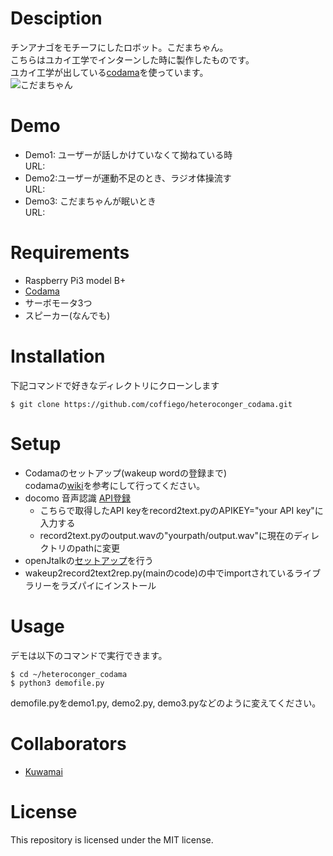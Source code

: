 # Desciption
チンアナゴをモチーフにしたロボット。こだまちゃん。  
こちらはユカイ工学でインターンした時に製作したものです。  
ユカイ工学が出している[codama](https://codama.ux-xu.com/)を使っています。  
![こだまちゃん]()  

# Demo
- Demo1: ユーザーが話しかけていなくて拗ねている時  
URL: 
- Demo2:ユーザーが運動不足のとき、ラジオ体操流す  
URL:
- Demo3: こだまちゃんが眠いとき  
URL: 

# Requirements
- Raspberry Pi3 model B+
- [Codama](https://codama.ux-xu.com/)
- サーボモータ3つ
- スピーカー(なんでも)

# Installation
下記コマンドで好きなディレクトリにクローンします  
```
$ git clone https://github.com/coffiego/heteroconger_codama.git  
```  

# Setup
- Codamaのセットアップ(wakeup wordの登録まで)  
codamaの[wiki](https://github.com/YUKAI/codama-doc-r0/wiki/Codama-Setup)を参考にして行ってください。
- docomo 音声認識 [API登録](https://dev.smt.docomo.ne.jp/?p=docs.api.page&api_name=speech_recognition&p_name=api_usage_scenario)  
	- こちらで取得したAPI keyをrecord2text.pyのAPIKEY="your API key"に入力する
	- record2text.pyのoutput.wavの"yourpath/output.wav"に現在のディレクトリのpathに変更
- openJtalkの[セットアップ](https://qiita.com/coffiego/items/4fc3b0be78fcded3eef0)を行う
- wakeup2record2text2rep.py(mainのcode)の中でimportされているライブラリーをラズパイにインストール

# Usage
デモは以下のコマンドで実行できます。  
```
$ cd ~/heteroconger_codama
$ python3 demofile.py
```
demofile.pyをdemo1.py, demo2.py, demo3.pyなどのように変えてください。

# Collaborators
- [Kuwamai](https://github.com/Kuwamai)

# License
This repository is licensed under the MIT license.
